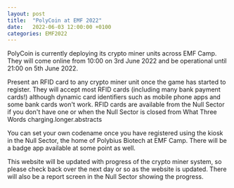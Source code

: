 ```yaml
---
layout: post
title:  "PolyCoin at EMF 2022"
date:   2022-06-03 12:00:00 +0100
categories: EMF2022
---
```


PolyCoin is currently deploying its crypto miner units across EMF Camp.  They will come online from 10:00 on 3rd June 2022 and be operational until 21:00 on 5th June 2022.

Present an RFID card to any crypto miner unit once the game has started to register.  They will accept most RFID cards (including many bank payment cards!) although dynamic card identifiers such as mobile phone apps and some bank cards won't work.  RFID cards are available from the Null Sector if you don't have one or when the Null Sector is closed from What Three Words charging.longer.abstracts

You can set your own codename once you have registered using the kiosk in the Null Sector, the home of Polybius Biotech at EMF Camp.  There will be a badge app available at some point as well.

This website will be updated with progress of the crypto miner system, so please check back over the next day or so as the website is updated.  There will also be a report screen in the Null Sector showing the progress.
